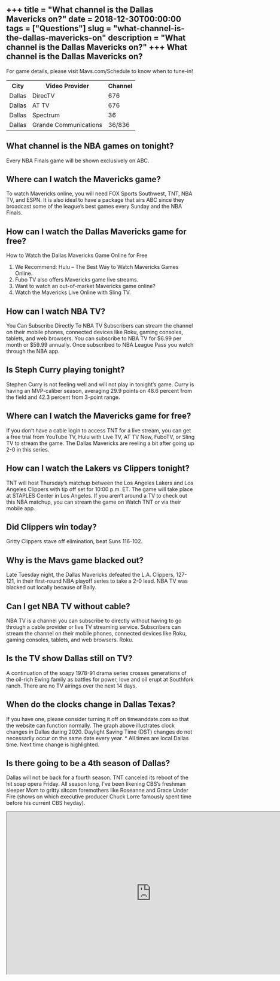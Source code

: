 +++
title = "What channel is the Dallas Mavericks on?"
date = 2018-12-30T00:00:00
tags = ["Questions"]
slug = "what-channel-is-the-dallas-mavericks-on"
description = "What channel is the Dallas Mavericks on?"
+++
What channel is the Dallas Mavericks on?
----------------------------------------

For game details, please visit Mavs.com/Schedule to know when to tune-in!

<table><tr><th>City</th><th>Video Provider</th><th>Channel</th></tr><tr><td>Dallas</td><td>DirecTV</td><td>676</td></tr><tr><td>Dallas</td><td>AT TV</td><td>676</td></tr><tr><td>Dallas</td><td>Spectrum</td><td>36</td></tr><tr><td>Dallas</td><td>Grande Communications</td><td>36/836</td></tr></table>

What channel is the NBA games on tonight?
-----------------------------------------

Every NBA Finals game will be shown exclusively on ABC.

Where can I watch the Mavericks game?
-------------------------------------

To watch Mavericks online, you will need FOX Sports Southwest, TNT, NBA TV, and ESPN. It is also ideal to have a package that airs ABC since they broadcast some of the league’s best games every Sunday and the NBA Finals.

How can I watch the Dallas Mavericks game for free?
---------------------------------------------------

How to Watch the Dallas Mavericks Game Online for Free

1. We Recommend: Hulu – The Best Way to Watch Mavericks Games Online.
2. Fubo TV also offers Mavericks game live streams.
3. Want to watch an out-of-market Mavericks game online?
4. Watch the Mavericks Live Online with Sling TV.

How can I watch NBA TV?
-----------------------

You Can Subscribe Directly To NBA TV Subscribers can stream the channel on their mobile phones, connected devices like Roku, gaming consoles, tablets, and web browsers. You can subscribe to NBA TV for $6.99 per month or $59.99 annually. Once subscribed to NBA League Pass you watch through the NBA app.

Is Steph Curry playing tonight?
-------------------------------

Stephen Curry is not feeling well and will not play in tonight’s game. Curry is having an MVP-caliber season, averaging 29.9 points on 48.6 percent from the field and 42.3 percent from 3-point range.

Where can I watch the Mavericks game for free?
----------------------------------------------

If you don’t have a cable login to access TNT for a live stream, you can get a free trial from YouTube TV, Hulu with Live TV, AT TV Now, FuboTV, or Sling TV to stream the game. The Dallas Mavericks are reeling a bit after going up 2-0 in this series.

How can I watch the Lakers vs Clippers tonight?
-----------------------------------------------

TNT will host Thursday’s matchup between the Los Angeles Lakers and Los Angeles Clippers with tip off set for 10:00 p.m. ET. The game will take place at STAPLES Center in Los Angeles. If you aren’t around a TV to check out this NBA matchup, you can stream the game on Watch TNT or via their mobile app.

Did Clippers win today?
-----------------------

Gritty Clippers stave off elimination, beat Suns 116-102.

Why is the Mavs game blacked out?
---------------------------------

Late Tuesday night, the Dallas Mavericks defeated the L.A. Clippers, 127-121, in their first-round NBA playoff series to take a 2-0 lead. NBA TV was blacked out locally because of Bally.

Can I get NBA TV without cable?
-------------------------------

NBA TV is a channel you can subscribe to directly without having to go through a cable provider or live TV streaming service. Subscribers can stream the channel on their mobile phones, connected devices like Roku, gaming consoles, tablets, and web browsers. Roku.

Is the TV show Dallas still on TV?
----------------------------------

A continuation of the soapy 1978-91 drama series crosses generations of the oil-rich Ewing family as battles for power, love and oil erupt at Southfork ranch. There are no TV airings over the next 14 days.

When do the clocks change in Dallas Texas?
------------------------------------------

If you have one, please consider turning it off on timeanddate.com so that the website can function normally. The graph above illustrates clock changes in Dallas during 2020. Daylight Saving Time (DST) changes do not necessarily occur on the same date every year. \* All times are local Dallas time. Next time change is highlighted.

Is there going to be a 4th season of Dallas?
--------------------------------------------

Dallas will not be back for a fourth season. TNT canceled its reboot of the hit soap opera Friday. All season long, I’ve been likening CBS’s freshman sleeper Mom to gritty sitcom foremothers like Roseanne and Grace Under Fire (shows on which executive producer Chuck Lorre famously spent time before his current CBS heyday).

<iframe allow="accelerometer; autoplay; clipboard-write; encrypted-media; gyroscope; picture-in-picture" allowfullscreen="" class="__youtube_prefs__  epyt-is-override  no-lazyload" data-no-lazy="1" data-origheight="433" data-origwidth="770" data-skipgform_ajax_framebjll="" height="433" id="_ytid_50381" loading="lazy" src="https://www.youtube.com/embed/Z4qdoRdOwQU?enablejsapi=1&autoplay=0&cc_load_policy=0&cc_lang_pref=&iv_load_policy=1&loop=0&modestbranding=0&rel=1&fs=1&playsinline=0&autohide=2&theme=dark&color=red&controls=1&" title="YouTube player" width="770"></iframe>